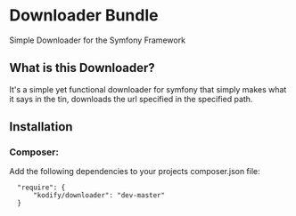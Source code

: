 Downloader Bundle
================



Simple Downloader for the Symfony Framework

What is this Downloader?
------------------------
It's a simple yet functional downloader for symfony that simply makes what it says in the tin, downloads the url
specified in the specified path.

Installation
------------
### Composer:

Add the following dependencies to your projects composer.json file:
      
      "require": {
          "kodify/downloader": "dev-master"
      }
      
      
      
      
      
    
